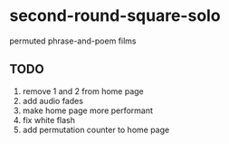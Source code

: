 # second-round-square-solo
permuted phrase-and-poem films


## TODO

1) remove 1 and 2 from home page
2) add audio fades
3) make home page more performant
4) fix white flash
5) add permutation counter to home page
